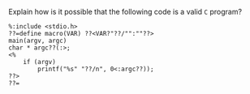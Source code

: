 Explain how is it possible that the following code is a valid `C` program?

```
%:include <stdio.h>
??=define macro(VAR) ??<VAR?"??/"":""??>
main(argv, argc)
char * argc??(:>;
<%
    if (argv)
        printf("%s" "??/n", 0<:argc??));
??>
??=
```

